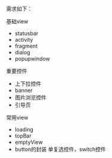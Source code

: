 需求如下：

基础view
* statusbar
* activity
* fragment
* dialog
* popupwindow

重要控件
* 上下拉控件
* banner
* 图片浏览控件
* 引导页

常用view
* loading
* topBar
* emptyView
* button的封装 单复选控件，switch控件

